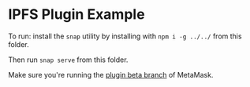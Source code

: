# IPFS Plugin Example

To run: install the `snap` utility by installing with `npm i -g ../../` from this folder.

Then run `snap serve` from this folder.

Make sure you're running the [plugin beta branch](https://github.com/MetaMask/metamask-plugin-beta) of MetaMask.
